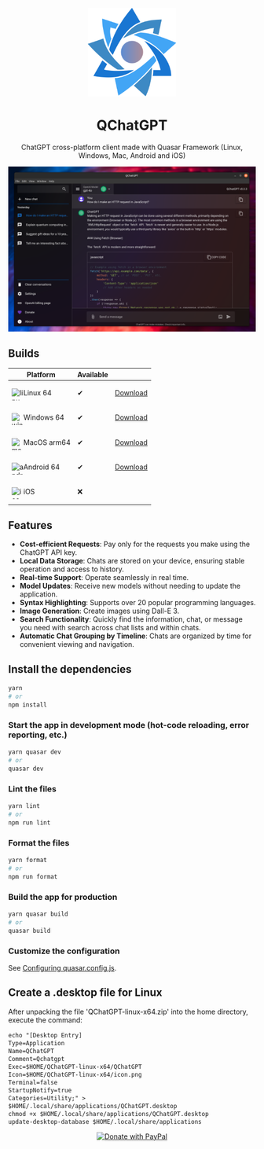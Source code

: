 <p align="center">
  <img width="180" src="src/assets/QChatGPT_logo_1024x1024.png" alt="QChatGPT">
  <h1 align="center">QChatGPT</h1>
  <p align="center">ChatGPT cross-platform client made with Quasar Framework (Linux, Windows, Mac, Android and iOS)</p>
</p>

![Preview](res/preview.png)

## Builds

|Platform|Available||
|--------|---------|--|
|<p><img width="24" height="24" align="left" src="https://img.icons8.com/nolan/64/1A6DFF/C822FF/linux--v2.png" alt="linux"> Linux 64 </p>|✔|[Download](https://github.com/timamus/QChatGPT/releases/latest)|
|<p><img width="24" height="24" align="left" src="https://img.icons8.com/nolan/64/windows-10.png" alt="windows"> Windows 64 </p>|✔|[Download](https://github.com/timamus/QChatGPT/releases/latest)|
|<p><img width="24" height="24" align="left" src="https://img.icons8.com/nolan/64/mac-logo.png" alt="mac"> MacOS arm64 </p>|✔|[Download](https://github.com/timamus/QChatGPT/releases/latest)|
|<p><img width="24" height="24" align="left" src="https://img.icons8.com/nolan/64/android-os.png" alt="android"> Android 64 </p>|✔|[Download](https://github.com/timamus/QChatGPT/releases/latest)|
|<p><img width="24" height="24" align="left" src="https://img.icons8.com/nolan/64/ios-logo.png" alt="ios"> iOS </p>|❌| |

## Features

- **Cost-efficient Requests**: Pay only for the requests you make using the ChatGPT API key.
- **Local Data Storage**: Chats are stored on your device, ensuring stable operation and access to history.
- **Real-time Support**: Operate seamlessly in real time.
- **Model Updates**: Receive new models without needing to update the application.
- **Syntax Highlighting**: Supports over 20 popular programming languages.
- **Image Generation**: Create images using Dall-E 3.
- **Search Functionality**: Quickly find the information, chat, or message you need with search across chat lists and within chats.
- **Automatic Chat Grouping by Timeline**: Chats are organized by time for convenient viewing and navigation.

## Install the dependencies
```bash
yarn
# or
npm install
```

### Start the app in development mode (hot-code reloading, error reporting, etc.)
```bash
yarn quasar dev
# or
quasar dev
```


### Lint the files
```bash
yarn lint
# or
npm run lint
```


### Format the files
```bash
yarn format
# or
npm run format
```



### Build the app for production
```bash
yarn quasar build
# or
quasar build
```

### Customize the configuration
See [Configuring quasar.config.js](https://v2.quasar.dev/quasar-cli-vite/quasar-config-js).

## Create a .desktop file for Linux

After unpacking the file 'QChatGPT-linux-x64.zip' into the home directory, execute the command:

```
echo "[Desktop Entry]
Type=Application
Name=QChatGPT
Comment=Qchatgpt
Exec=$HOME/QChatGPT-linux-x64/QChatGPT
Icon=$HOME/QChatGPT-linux-x64/icon.png
Terminal=false
StartupNotify=true
Categories=Utility;" > $HOME/.local/share/applications/QChatGPT.desktop
chmod +x $HOME/.local/share/applications/QChatGPT.desktop
update-desktop-database $HOME/.local/share/applications
```

<div align="center">
  <a href="https://paypal.me/tmusab" target="_blank">
    <img src="https://raw.githubusercontent.com/stefan-niedermann/paypal-donate-button/master/paypal-donate-button.png" alt="Donate with PayPal" width="200"/>
  </a>
</div>
